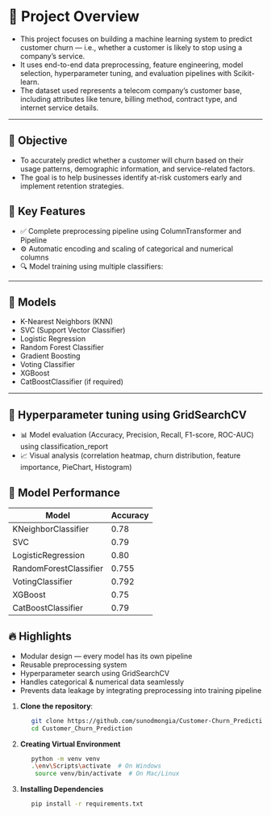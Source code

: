 # 📘 Project Overview

- This project focuses on building a machine learning system to predict customer churn — i.e., whether a customer is likely to stop using a company’s service. 
- It uses end-to-end data preprocessing, feature engineering, model selection, hyperparameter tuning, and evaluation pipelines with Scikit-learn.
- The dataset used represents a telecom company’s customer base, including attributes like tenure, billing method, contract type, and internet service details.

---

## 🎯 Objective
- To accurately predict whether a customer will churn based on their usage patterns, demographic information, and service-related factors.
- The goal is to help businesses identify at-risk customers early and implement retention strategies.

## 🧠 Key Features

- ✅ Complete preprocessing pipeline using ColumnTransformer and Pipeline
- ⚙️ Automatic encoding and scaling of categorical and numerical columns
- 🔍 Model training using multiple classifiers:

---

## 🤖 Models

- K-Nearest Neighbors (KNN)
- SVC (Support Vector Classifier)
- Logistic Regression
- Random Forest Classifier
- Gradient Boosting
- Voting Classifier
- XGBoost 
- CatBoostClassifier (if required)

---

## 🔧 Hyperparameter tuning using GridSearchCV

- 📊 Model evaluation (Accuracy, Precision, Recall, F1-score, ROC-AUC) using classification_report
- 📈 Visual analysis (correlation heatmap, churn distribution, feature importance, PieChart, Histogram)

## 🧪 Model Performance
|          Model          | Accuracy| 
|-------------------------|---------|
|  KNeighborClassifier    |   0.78  |
|  SVC                    |   0.79  |
|  LogisticRegression     |   0.80  |
|  RandomForestClassifier |  0.755  |
|  VotingClassifier       |  0.792  |
|  XGBoost                |   0.75  |
|  CatBoostClassifier     |   0.79  |


## 🔥 Highlights

- Modular design — every model has its own pipeline
- Reusable preprocessing system
- Hyperparameter search using GridSearchCV
- Handles categorical & numerical data seamlessly
- Prevents data leakage by integrating preprocessing into training pipeline


1. **Clone the repository**:
   ```bash
      git clone https://github.com/sunodmongia/Customer-Churn_Prediction.git
      cd Customer_Churn_Prediction


2. **Creating Virtual Environment**
    ```bash
       python -m venv venv
       .\env\Scripts\activate  # On Windows
        source venv/bin/activate  # On Mac/Linux

3. **Installing Dependencies**
    ```bash
       pip install -r requirements.txt


